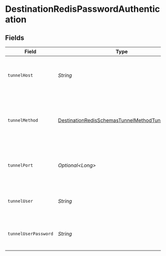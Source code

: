 # DestinationRedisPasswordAuthentication


## Fields

| Field                                                                                                                     | Type                                                                                                                      | Required                                                                                                                  | Description                                                                                                               | Example                                                                                                                   |
| ------------------------------------------------------------------------------------------------------------------------- | ------------------------------------------------------------------------------------------------------------------------- | ------------------------------------------------------------------------------------------------------------------------- | ------------------------------------------------------------------------------------------------------------------------- | ------------------------------------------------------------------------------------------------------------------------- |
| `tunnelHost`                                                                                                              | *String*                                                                                                                  | :heavy_check_mark:                                                                                                        | Hostname of the jump server host that allows inbound ssh tunnel.                                                          |                                                                                                                           |
| `tunnelMethod`                                                                                                            | [DestinationRedisSchemasTunnelMethodTunnelMethod](../../models/shared/DestinationRedisSchemasTunnelMethodTunnelMethod.md) | :heavy_check_mark:                                                                                                        | Connect through a jump server tunnel host using username and password authentication                                      |                                                                                                                           |
| `tunnelPort`                                                                                                              | *Optional\<Long>*                                                                                                         | :heavy_minus_sign:                                                                                                        | Port on the proxy/jump server that accepts inbound ssh connections.                                                       | 22                                                                                                                        |
| `tunnelUser`                                                                                                              | *String*                                                                                                                  | :heavy_check_mark:                                                                                                        | OS-level username for logging into the jump server host                                                                   |                                                                                                                           |
| `tunnelUserPassword`                                                                                                      | *String*                                                                                                                  | :heavy_check_mark:                                                                                                        | OS-level password for logging into the jump server host                                                                   |                                                                                                                           |
